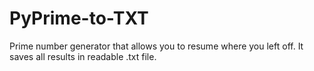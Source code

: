 # PyPrime-to-TXT
Prime number generator that allows you to resume where you left off. It saves all results in readable .txt file.
